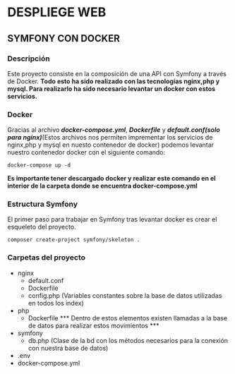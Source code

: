 # DESPLIEGE WEB
## SYMFONY CON DOCKER
### Descripción
Este proyecto consiste en la composición de una API con Symfony a través de Docker.
**Todo esto ha sido realizado con las tecnologías nginx,php y mysql. Para realizarlo ha sido necesario levantar un docker con estos servicios.**
### Docker 
Gracias al archivo ***docker-compose.yml***, ***Dockerfile*** y ***default.conf(solo para nginx)***(Estos archivos nos permiten imprementar los servicios de nginx,php y mysql en nuesto contenedor de docker) podemos levantar nuestro contenedor docker con el siguiente comando:
```
docker-compose up -d
```
__Es importante tener descargado docker y realizar este comando en el interior de la carpeta donde se encuentra docker-compose.yml__
### Estructura Symfony
El primer paso para trabajar en Symfony tras levantar docker es crear el esqueleto del proyecto.
```
composer create-project symfony/skeleton .
```
### Carpetas del proyecto
* nginx 
    - default.conf
    - Dockerfile 
    - config.php (Variables constantes sobre la base de datos utilizadas en todos los index)
* php
    - Dockerfile
    *** Dentro de estos elementos existen llamadas a la base de datos para realizar estos movimientos ***
* symfony
    - db.php (Clase de la bd con los métodos necesarios para la conexión con nuestra base de datos)
* .env
* docker-compose.yml